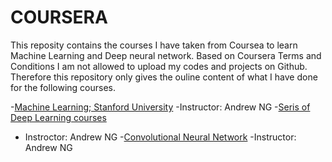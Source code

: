 # COURSERA
This reposity contains the courses I have taken from Coursea to learn Machine Learning and Deep neural network.
Based on Coursera Terms and Conditions I am not allowed to upload my codes and projects on Github. Therefore this repository only gives the ouline content of what I have done for the following courses.

-[Machine Learning; Stanford University](https://github.com/nimahassanpour/COURSERA/tree/master/Machine-Learning-master)
  -Instructor: Andrew NG
-[Seris of Deep Learning courses](https://github.com/nimahassanpour/COURSERA/tree/master/Deep-Learning-Specialization-master)
  - Instroctor: Andrew NG
-[Convolutional Neural Network](https://github.com/nimahassanpour/COURSERA/tree/master/Convolutional-Neural-Networks-master)
  -Instructor: Andrew NG


